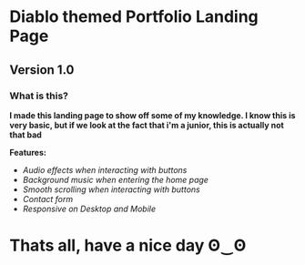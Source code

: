 # Diablo themed Portfolio Landing Page

## Version 1.0

### What is this?

**I made this landing page to show off some of my knowledge.
I know this is very basic, but if we look at the fact that i'm a junior, this is actually not that bad**


**Features:**

- _Audio effects when interacting with buttons_
- _Background music when entering the home page_
- _Smooth scrolling when interacting with buttons_
- _Contact form_
- _Responsive on Desktop and Mobile_


# Thats all, have a nice day ʘ‿ʘ



